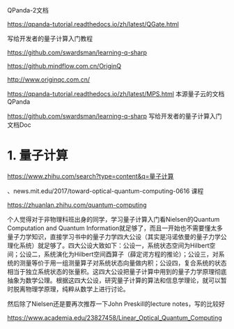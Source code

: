 



QPanda-2文档

https://qpanda-tutorial.readthedocs.io/zh/latest/QGate.html




写给开发者的量子计算入门教程

https://github.com/swardsman/learning-q-sharp











https://github.mindflow.com.cn/OriginQ

http://www.originqc.com.cn/

https://qpanda-tutorial.readthedocs.io/zh/latest/MPS.html 本源量子云的文档QPanda




https://github.com/swardsman/learning-q-sharp 写给开发者的量子计算入门文档Doc









# 1. 量子计算



https://www.zhihu.com/search?type=content&q=量子计算










、news.mit.edu/2017/toward-optical-quantum-computing-0616
课程

https://zhuanlan.zhihu.com/quantum-computing

个人觉得对于非物理科班出身的同学，学习量子计算入门看Nielsen的Quantum Computation and Quantum Information就足够了，而且一开始也不需要懂太多量子力学知识，直接学习书中的量子力学四大公设（其实是冯诺依曼的量子力学公理化系统）就足够了。四大公设大致如下：公设一，系统状态空间为Hilbert空间；公设二，系统演化为Hilbert空间酉算子（薛定谔方程的推论）；公设三，对系统的测量等价于用一组测量算子对系统状态向量做内积；公设四，复合系统的状态相当于独立系统状态的张量积。这四大公设把量子计算中用到的量子力学原理彻底抽象为数学公理。根据这四大公设，研究量子计算的算法和信息学理论，就可以暂时脱离物理学原理，纯粹从数学上进行讨论。

然后除了Nielsen还是要再次推荐一下John Preskill的lecture notes，写的比较好










https://www.academia.edu/23827458/Linear_Optical_Quantum_Computing

























































